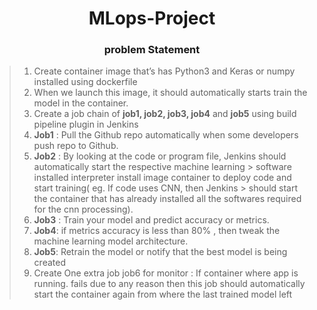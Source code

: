 <div align="center"> <h1> MLops-Project </h1> </div>

<div align="center"> <h3> problem Statement </h3> </div>

> 1. Create container image that’s has Python3 and Keras or numpy  installed  using dockerfile 
> 2. When we launch this image, it should automatically starts train the model in the container.
> 3. Create a job chain of **job1, job2, job3, job4** and **job5** using build pipeline plugin in Jenkins 
> 4.  **Job1** : Pull  the Github repo automatically when some developers push repo to Github.
> 5.  **Job2** : By looking at the code or program file, Jenkins should automatically start the respective machine learning      > software installed interpreter install image container to deploy code  and start training( eg. If code uses CNN, then Jenkins      > should start the container that has already installed all the softwares required for the cnn processing).
> 6. **Job3** : Train your model and predict accuracy or metrics.
> 7. **Job4**: if metrics accuracy is less than 80%  , then tweak the machine learning model architecture.
> 8. **Job5**: Retrain the model or notify that the best model is being created
> 9. Create One extra job job6 for monitor : If container where app is running. fails due to any reason then this job should 
> automatically start the container again from where the last trained model left

